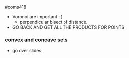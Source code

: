 #coms418
- Voronoi are important : )
	- perpendicular bisect of distance.
- GO BACK AND GET ALL THE PRODUCTS FOR POINTS

### convex and concave sets
- go over slides

